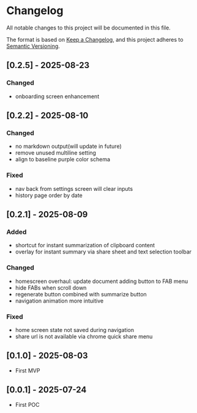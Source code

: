 # Changelog

All notable changes to this project will be documented in this file.

The format is based on [Keep a Changelog](https://keepachangelog.com/en/1.0.0/),
and this project adheres to [Semantic Versioning](https://semver.org/spec/v2.0.0.html).

## [0.2.5] - 2025-08-23

### Changed

- onboarding screen enhancement

## [0.2.2] - 2025-08-10

### Changed

- no markdown output(will update in future)
- remove unused multiline setting
- align to baseline purple color schema

### Fixed

- nav back from settings screen will clear inputs
- history page order by date

## [0.2.1] - 2025-08-09

### Added

- shortcut for instant summarization of clipboard content
- overlay for instant summary via share sheet and text selection toolbar

### Changed

- homescreen overhaul: update document adding button to FAB menu
- hide FABs when scroll down
- regenerate button combined with summarize button
- navigation animation more intuitive

### Fixed

- home screen state not saved during navigation
- share url is not available via chrome quick share menu

## [0.1.0] - 2025-08-03

- First MVP

## [0.0.1] - 2025-07-24

- First POC